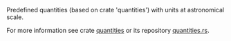Predefined quantities (based on crate 'quantities') with units at astronomical
scale.

For more information see crate
[quantities](https://crates.io/crates/quantities) or its repository
[quantities.rs](https://github.com/mamrhein/quantities.rs).
